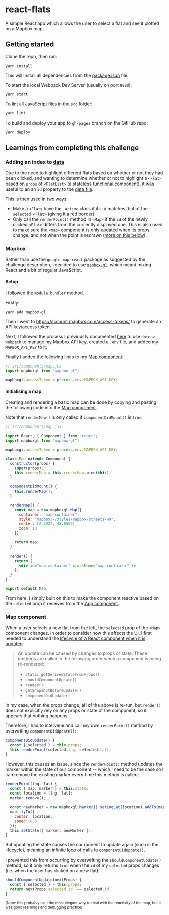# react-flats

A simple React app which allows the user to select a flat and see it plotted on a Mapbox map

## Getting started

Clone the repo, then run:

```
yarn install
```

This will install all dependencies from the [package.json](package.json) file.

To start the local Webpack Dev Server (usually on port `8080`):

```bash
yarn start
```

To lint all JavaScript files in the `src` folder:

```bash
yarn lint
```

To build and deploy your app to `gh-pages` branch on the GitHub repo:

```bash
yarn deploy
```

## Learnings from completing this challenge

### Adding an index to [data](src/data/flats.js)

Due to the need to highlight different flats based on whether or not they had been clicked, and wanting to determine whether or not to highlight a `<Flat>` based on `props` of `<FlatList>` (a stateless functional component), it was useful to an an `id` property to the [data file](src/data/flats.js).

This is then used in two ways:

* Make a `<Flat>` have the `.active` class if its `id` matches that of the `selected <Flat>` (giving it a red border)
* Only call the `renderPoint()` method in `<Map>` if the `id` of the newly clicked `<Flat>` differs from the currently displayed one. This is also used to make sure the `<Map>` component is only updated when its props change, and not when the point is redrawn ([more on this below](#map-component)).

### Mapbox

Rather than use the `google-map-react` package as suggested by the challenge description, I decided to use [`mapbox-gl`](https://docs.mapbox.com/mapbox-gl-js/api/), which meant mixing React and a bit of regular JavaScript.

#### Setup

I followed the `module bundler` method.

Firstly:

```
yarn add mapbox-gl
```

Then I went to https://account.mapbox.com/access-tokens/ to generate an API key/access token.

Next, I followed the process I previously documented [here](https://github.com/gtm19/react-gifs#api-key-as-environment-variable) to use `dotenv-webpack` to manage my Mapbox API key, created a `.env` file, and added my `MAPBOX_API_KEY` to  it.

Finally I added the following lines to my [Map component](src/components/map.jsx):

```jsx
// src/components/map.jsx
import mapboxgl from "mapbox-gl";

mapboxgl.accessToken = process.env.MAPBOX_API_KEY;
```

#### Initialising a map

Creating and rendering a basic map can be done by copying and pasting the following code into the [Map component](src/components/map.jsx).

Note that `renderMap()` is only called if `componentDidMount()` is `true`.

```jsx
// src/components/map.jsx

import React, { Component } from "react";
import mapboxgl from "mapbox-gl";

mapboxgl.accessToken = process.env.MAPBOX_API_KEY;

class Map extends Component {
  constructor(props) {
    super(props);
    this.renderMap = this.renderMap.bind(this);
  }

  componentDidMount() {
    this.renderMap();
  }

  renderMap() {
    const map = new mapboxgl.Map({
      container: "map-container",
      style: "mapbox://styles/mapbox/streets-v9",
      center: [2.3522, 48.8566],
      zoom: 13
    });

    return map;
  }

  render() {
    return (
      <div id="map-container" className="map-container" />
    );
  }
}

export default Map;
```

From here, I simply built on this to make the component reactive based on the `selected` prop it receives from the [App component](src/components/app.jsx).

### Map component

When a user selects a new flat from the left, the `selected` prop of the `<Map>` component changes. In order to consider how this affects the UI, I first needed to understand the [lifecycle of a React component when it is updated](https://reactjs.org/docs/react-component.html#updating):

> An update can be caused by changes to props or state. These methods are called in the following order when a component is being re-rendered:
>
>  *  `static getDerivedStateFromProps()`
>  *  `shouldComponentUpdate()`
>  *  `render()`
>  *  `getSnapshotBeforeUpdate()`
>  *  `componentDidUpdate()`

In my case, when the props change, all of the above is re-run, but `render()` does not explicitly rely on any props or state of the component, so it appears that nothing happens.

Therefore, I had to intervene and call my own `renderPoint()` method by overwriting `componentDidUpdate()`:

```jsx
componentDidUpdate() {
  const { selected } = this.props;
  this.renderPoint(selected.lng, selected.lat);
}
```

However, this causes an issue, since the `renderPoint()` method updates the marker within the state of our component -- which I need to be the case so I can remove the existing marker every time this method is called:

```jsx
renderPoint(lng, lat) {
  const { map, marker } = this.state;
  const location = [lng, lat];
  marker.remove();

  const newMarker = new mapboxgl.Marker().setLngLat(location).addTo(map);
  map.flyTo({
    center: location,
    speed: 0.5
  });
  this.setState({ marker: newMarker });
}
```

But updating the state causes the component to update again (such is the lifecycle), meaning an infinite loop of calls to `componentDidUpdate()`.

I prevented this from occurring by overwriting the `shouldComponentUpdate()` method, so it only returns `true` when the `id` of my `selected` props changes (i.e. when the user has clicked on a new flat):

```jsx
shouldComponentUpdate(nextProps) {
  const { selected } = this.props;
  return nextProps.selected.id !== selected.id;
}
```

<small>(Note: this probably isn't the most elegant way to deal with the reactivity of the map, but it was good learnings and debugging practice)</small>